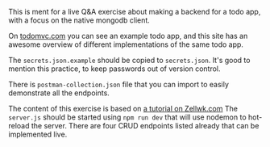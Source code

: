 This is ment for a live Q&A exercise about making a backend for a todo app, with a focus on the native mongodb client.

On [todomvc.com](http://todomvc.com/) you can see an example todo app,
and this site has an awesome overview of different implementations of the same todo app.

The `secrets.json.example` should be copied to `secrets.json`. 
It's good to mention this practice, to keep passwords out of version control. 

There is `postman-collection.json` file that you can import to easily demonstrate all the endpoints.

The content of this exercise is based on [a tutorial on Zellwk.com](https://zellwk.com/blog/crud-express-mongodb/)
The `server.js` should be started using `npm run dev` that will use nodemon to hot-reload the server.
There are four CRUD endpoints listed already that can be implemented live.

